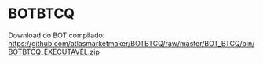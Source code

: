 # BOTBTCQ
 
Download do BOT compilado: https://github.com/atlasmarketmaker/BOTBTCQ/raw/master/BOT_BTCQ/bin/BOTBTCQ_EXECUTAVEL.zip
